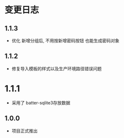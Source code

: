 # 变更日志



## 1.1.3

- 优化 新增分组后, 不用按新增密码按钮 也能生成密码对象



## 1.1.2

- 修复导入模板的样式以及生产环境路径错误问题

# 1.1.1

- 采用了 batter-sqlite3存放数据



## 1.0.0

- 项目正式推出
